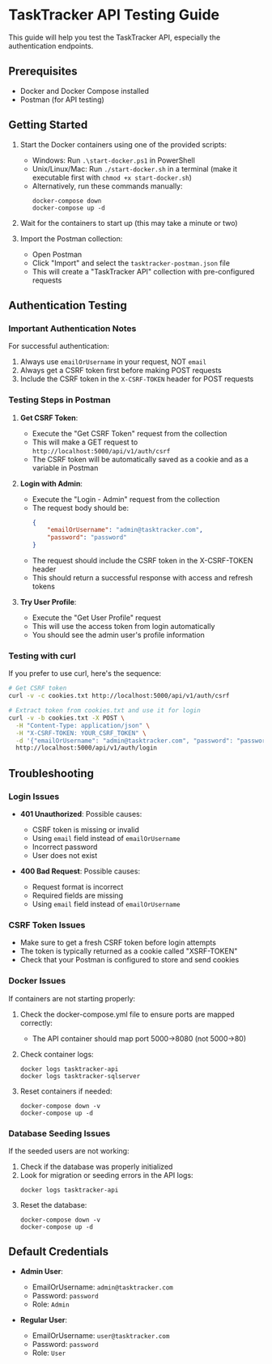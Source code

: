 # TaskTracker API Testing Guide

This guide will help you test the TaskTracker API, especially the authentication endpoints.

## Prerequisites

- Docker and Docker Compose installed
- Postman (for API testing)

## Getting Started

1. Start the Docker containers using one of the provided scripts:
   - Windows: Run `.\start-docker.ps1` in PowerShell
   - Unix/Linux/Mac: Run `./start-docker.sh` in a terminal (make it executable first with `chmod +x start-docker.sh`)
   - Alternatively, run these commands manually:
     ```
     docker-compose down
     docker-compose up -d
     ```

2. Wait for the containers to start up (this may take a minute or two)

3. Import the Postman collection:
   - Open Postman
   - Click "Import" and select the `tasktracker-postman.json` file
   - This will create a "TaskTracker API" collection with pre-configured requests

## Authentication Testing

### Important Authentication Notes

For successful authentication:

1. Always use `emailOrUsername` in your request, NOT `email`
2. Always get a CSRF token first before making POST requests
3. Include the CSRF token in the `X-CSRF-TOKEN` header for POST requests

### Testing Steps in Postman

1. **Get CSRF Token**:
   - Execute the "Get CSRF Token" request from the collection
   - This will make a GET request to `http://localhost:5000/api/v1/auth/csrf`
   - The CSRF token will be automatically saved as a cookie and as a variable in Postman

2. **Login with Admin**:
   - Execute the "Login - Admin" request from the collection
   - The request body should be:
     ```json
     {
         "emailOrUsername": "admin@tasktracker.com",
         "password": "password"
     }
     ```
   - The request should include the CSRF token in the X-CSRF-TOKEN header
   - This should return a successful response with access and refresh tokens

3. **Try User Profile**:
   - Execute the "Get User Profile" request
   - This will use the access token from login automatically
   - You should see the admin user's profile information

### Testing with curl

If you prefer to use curl, here's the sequence:

```bash
# Get CSRF token
curl -v -c cookies.txt http://localhost:5000/api/v1/auth/csrf

# Extract token from cookies.txt and use it for login
curl -v -b cookies.txt -X POST \
  -H "Content-Type: application/json" \
  -H "X-CSRF-TOKEN: YOUR_CSRF_TOKEN" \
  -d '{"emailOrUsername": "admin@tasktracker.com", "password": "password"}' \
  http://localhost:5000/api/v1/auth/login
```

## Troubleshooting

### Login Issues

- **401 Unauthorized**: Possible causes:
  - CSRF token is missing or invalid
  - Using `email` field instead of `emailOrUsername`
  - Incorrect password
  - User does not exist

- **400 Bad Request**: Possible causes:
  - Request format is incorrect
  - Required fields are missing
  - Using `email` field instead of `emailOrUsername`

### CSRF Token Issues

- Make sure to get a fresh CSRF token before login attempts
- The token is typically returned as a cookie called "XSRF-TOKEN"
- Check that your Postman is configured to store and send cookies

### Docker Issues

If containers are not starting properly:

1. Check the docker-compose.yml file to ensure ports are mapped correctly:
   - The API container should map port 5000->8080 (not 5000->80)
   
2. Check container logs:
   ```
   docker logs tasktracker-api
   docker logs tasktracker-sqlserver
   ```

3. Reset containers if needed:
   ```
   docker-compose down -v
   docker-compose up -d
   ```

### Database Seeding Issues

If the seeded users are not working:

1. Check if the database was properly initialized
2. Look for migration or seeding errors in the API logs:
   ```
   docker logs tasktracker-api
   ```
3. Reset the database:
   ```
   docker-compose down -v
   docker-compose up -d
   ```

## Default Credentials

- **Admin User**:
  - EmailOrUsername: `admin@tasktracker.com`
  - Password: `password`
  - Role: `Admin`

- **Regular User**:
  - EmailOrUsername: `user@tasktracker.com`
  - Password: `password`
  - Role: `User` 